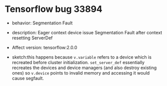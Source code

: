 # Tensorflow bug 33894
- behavior: Segmentation Fault

- description: Eager context device issue Segmentation Fault after context resetting ServerDef

- Affect version: tensorflow:2.0.0

- sketch:this happens because `v.variable` refers to a device which is recreated before cluster initialization. `set_server_def` essentially recreates the devices and device managers (and also destroy existing ones) so `v.device` points to invalid memory and accessing it would cause segfault.
    
